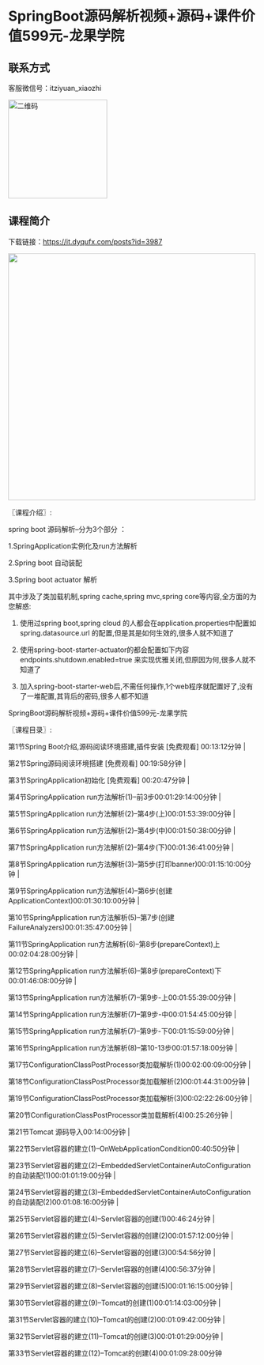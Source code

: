 # SpringBoot源码解析视频+源码+课件价值599元-龙果学院

## 联系方式

客服微信号：itziyuan_xiaozhi

<img src="https://ziyuanyun.oss-cn-guangzhou.aliyuncs.com/common/20240614073449/666b82192834a.jpg" width="200" height="200" alt="二维码">

## 课程简介

下载链接：https://it.dyqufx.com/posts?id=3987

<img src="https://ziyuanyun.oss-cn-guangzhou.aliyuncs.com/yun/20240515185537/664494a9da39d.jpg" width="500" alt="">

  〖课程介绍〗:

 spring boot 源码解析&#8211;分为3个部分 ：

  1.SpringApplication实例化及run方法解析

  2.Spring boot 自动装配

  3.Spring boot actuator 解析

  其中涉及了类加载机制,spring cache,spring mvc,spring core等内容,全方面的为您解惑:

  1. 使用过spring boot,spring cloud 的人都会在application.properties中配置如spring.datasource.url 的配置,但是其是如何生效的,很多人就不知道了

  2. 使用spring-boot-starter-actuator的都会配置如下内容endpoints.shutdown.enabled=true 来实现优雅关闭,但原因为何,很多人就不知道了

  3. 加入spring-boot-starter-web后,不需任何操作,1个web程序就配置好了,没有了一堆配置,其背后的密码,很多人都不知道

 SpringBoot源码解析视频+源码+课件价值599元-龙果学院



  

 〖课程目录〗:

  第1节Spring Boot介绍,源码阅读环境搭建,插件安装 [免费观看] 00:13:12分钟 |

  第2节Spring源码阅读环境搭建 [免费观看] 00:19:58分钟 |

  第3节SpringApplication初始化 [免费观看] 00:20:47分钟 |

  第4节SpringApplication run方法解析(1)&#8211;前3步00:01:29:14:00分钟 |

  第5节SpringApplication run方法解析(2)&#8211;第4步(上)00:01:53:39:00分钟 |

  第6节SpringApplication run方法解析(2)&#8211;第4步(中)00:01:50:38:00分钟 |

  第7节SpringApplication run方法解析(2)&#8211;第4步(下)00:01:36:41:00分钟 |

  第8节SpringApplication run方法解析(3)&#8211;第5步(打印banner)00:01:15:10:00分钟 |

  第9节SpringApplication run方法解析(4)&#8211;第6步(创建ApplicationContext)00:01:30:10:00分钟 |

  第10节SpringApplication run方法解析(5)&#8211;第7步(创建FailureAnalyzers)00:01:35:47:00分钟 |

  第11节SpringApplication run方法解析(6)&#8211;第8步(prepareContext)上00:02:04:28:00分钟 |

  第12节SpringApplication run方法解析(6)&#8211;第8步(prepareContext)下00:01:46:08:00分钟 |

  第13节SpringApplication run方法解析(7)&#8211;第9步-上00:01:55:39:00分钟 |

  第14节SpringApplication run方法解析(7)&#8211;第9步-中00:01:54:45:00分钟 |

  第15节SpringApplication run方法解析(7)&#8211;第9步-下00:01:15:59:00分钟 |

  第16节SpringApplication run方法解析(8)&#8211;第10-13步00:01:57:18:00分钟 |

  第17节ConfigurationClassPostProcessor类加载解析(1)00:02:00:09:00分钟 |

  第18节ConfigurationClassPostProcessor类加载解析(2)00:01:44:31:00分钟 |

  第19节ConfigurationClassPostProcessor类加载解析(3)00:02:22:26:00分钟 |

  第20节ConfigurationClassPostProcessor类加载解析(4)00:25:26分钟 |

  第21节Tomcat 源码导入00:14:00分钟 |

  第22节Servlet容器的建立(1)&#8211;OnWebApplicationCondition00:40:50分钟 |

  第23节Servlet容器的建立(2)&#8211;EmbeddedServletContainerAutoConfiguration的自动装配(1)00:01:01:19:00分钟 |

  第24节Servlet容器的建立(3)&#8211;EmbeddedServletContainerAutoConfiguration的自动装配(2)00:01:08:16:00分钟 |

  第25节Servlet容器的建立(4)&#8211;Servlet容器的创建(1)00:46:24分钟 |

  第26节Servlet容器的建立(5)&#8211;Servlet容器的创建(2)00:01:57:12:00分钟 |

  第27节Servlet容器的建立(6)&#8211;Servlet容器的创建(3)00:54:56分钟 |

  第28节Servlet容器的建立(7)&#8211;Servlet容器的创建(4)00:56:37分钟 |

  第29节Servlet容器的建立(8)&#8211;Servlet容器的创建(5)00:01:16:15:00分钟 |

  第30节Servlet容器的建立(9)&#8211;Tomcat的创建(1)00:01:14:03:00分钟 |

  第31节Servlet容器的建立(10)&#8211;Tomcat的创建(2)00:01:09:42:00分钟 |

  第32节Servlet容器的建立(11)&#8211;Tomcat的创建(3)00:01:01:29:00分钟 |

  第33节Servlet容器的建立(12)&#8211;Tomcat的创建(4)00:01:09:28:00分钟 

  